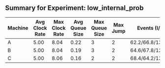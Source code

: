 ## Summary for Experiment: low_internal_prob

| Machine | Avg Clock Rate | Max Clock Rate | Avg Queue Size | Max Queue Size | Max Jump | Events (I/S/R/B) | Final Clock |
|---------|---------------|---------------|---------------|---------------|----------|-----------------|-------------|
| A | 5.00 | 8.04 | 0.22 | 3 | 2 | 62.2/66.8/134.2/32.4 | 297 |
| B | 5.00 | 8.04 | 0.19 | 3 | 2 | 64.6/67.8/129.0/34.4 | 297 |
| C | 5.00 | 8.06 | 0.16 | 2 | 2 | 68.4/64.2/131.6/31.6 | 297 |
